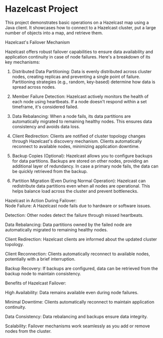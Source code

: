 # Hazelcast Project
This project demonstrates basic operations on a Hazelcast map using a Java client. It showcases how to connect to a Hazelcast cluster, put a large number of objects into a map, and retrieve them.

Hazelcast's Failover Mechanism  

Hazelcast offers robust failover capabilities to ensure data availability and application continuity in case of node failures. Here's a breakdown of its key mechanisms:  
1. Distributed Data Partitioning:  Data is evenly distributed across cluster nodes, creating replicas and preventing a single point of failure. Partitioning strategies (e.g., random, key-based) determine how data is spread across nodes.

2. Member Failure Detection:  Hazelcast actively monitors the health of each node using heartbeats. If a node doesn't respond within a set timeframe, it's considered failed.

3. Data Rebalancing:  When a node fails, its data partitions are automatically migrated to remaining healthy nodes. This ensures data consistency and avoids data loss.

4. Client Redirection:  Clients are notified of cluster topology changes through Hazelcast's discovery mechanism. Clients automatically reconnect to available nodes, minimizing application downtime.

5. Backup Copies (Optional):  Hazelcast allows you to configure backups for data partitions. Backups are stored on other nodes, providing an additional layer of redundancy. In case a primary node fails, the data can be quickly retrieved from the backup.

6. Partition Migration (Even During Normal Operation):  Hazelcast can redistribute data partitions even when all nodes are operational. This helps balance load across the cluster and prevent bottlenecks.

Hazelcast in Action During Failover:  
Node Failure: A Hazelcast node fails due to hardware or software issues. 

Detection: Other nodes detect the failure through missed heartbeats. 

Data Rebalancing: Data partitions owned by the failed node are automatically migrated to remaining healthy nodes. 

Client Redirection: Hazelcast clients are informed about the updated cluster topology. 

Client Reconnection: Clients automatically reconnect to available nodes, potentially with a brief interruption.

Backup Recovery: If backups are configured, data can be retrieved from the backup node to maintain consistency. 

Benefits of Hazelcast Failover:  

High Availability: Data remains available even during node failures. 

Minimal Downtime: Clients automatically reconnect to maintain application continuity. 

Data Consistency: Data rebalancing and backups ensure data integrity. 

Scalability: Failover mechanisms work seamlessly as you add or remove nodes from the cluster.
